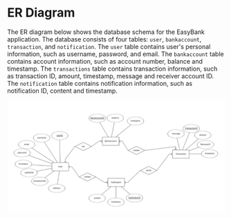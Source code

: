 
# ER Diagram

The ER diagram below shows the database schema for the EasyBank application. The database consists of four tables: `user`, `bankaccount`, `transaction`, and `notification`. The `user` table contains user's personal information, such as username, password, and email. The `bankaccount` table contains account information, such as account number, balance and timestamp. The `transactions` table contains transaction information, such as transaction ID, amount, timestamp, message and receiver account ID. The `notification` table contains notification information, such as notification ID, content and timestamp.

![ER Diagram](../../main/resources/META-INF/resources/images/easybank-er.png)

